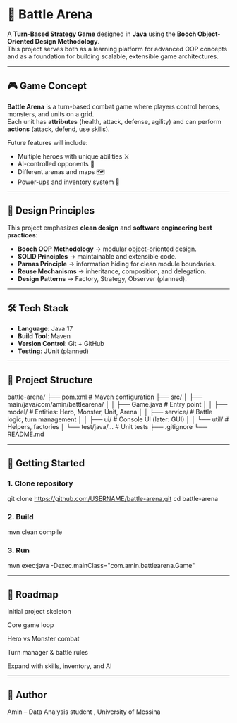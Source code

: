 # 🏰 Battle Arena

A **Turn-Based Strategy Game** designed in **Java** using the **Booch Object-Oriented Design Methodology**.  
This project serves both as a learning platform for advanced OOP concepts and as a foundation for building scalable, extensible game architectures.

---

## 🎮 Game Concept
**Battle Arena** is a turn-based combat game where players control heroes, monsters, and units on a grid.  
Each unit has **attributes** (health, attack, defense, agility) and can perform **actions** (attack, defend, use skills).  

Future features will include:
- Multiple heroes with unique abilities ⚔️  
- AI-controlled opponents 🤖  
- Different arenas and maps 🗺️  
- Power-ups and inventory system 🎒  

---

## 🧩 Design Principles
This project emphasizes **clean design** and **software engineering best practices**:

- **Booch OOP Methodology** → modular object-oriented design.  
- **SOLID Principles** → maintainable and extensible code.  
- **Parnas Principle** → information hiding for clean module boundaries.  
- **Reuse Mechanisms** → inheritance, composition, and delegation.  
- **Design Patterns** → Factory, Strategy, Observer (planned).  

---

## 🛠️ Tech Stack
- **Language**: Java 17  
- **Build Tool**: Maven  
- **Version Control**: Git + GitHub  
- **Testing**: JUnit (planned)  

---

## 📂 Project Structure
battle-arena/
├── pom.xml # Maven configuration
├── src/
│ ├── main/java/com/amin/battlearena/
│ │ ├── Game.java # Entry point
│ │ ├── model/ # Entities: Hero, Monster, Unit, Arena
│ │ ├── service/ # Battle logic, turn management
│ │ ├── ui/ # Console UI (later: GUI)
│ │ └── util/ # Helpers, factories
│ └── test/java/... # Unit tests
├── .gitignore
└── README.md

---

## 🚀 Getting Started

### 1. Clone repository

git clone https://github.com/USERNAME/battle-arena.git
cd battle-arena

### 2. Build
mvn clean compile

### 3. Run
mvn exec:java -Dexec.mainClass="com.amin.battlearena.Game"

---

## 📌 Roadmap
 Initial project skeleton

 Core game loop

 Hero vs Monster combat

 Turn manager & battle rules

 Expand with skills, inventory, and AI

---

## 👤 Author
Amin – Data Analysis student , University of Messina
